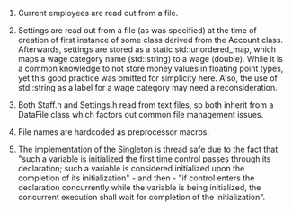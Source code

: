 1. Current employees are read out from a file. 

2. Settings are read out from a file (as was specified) at the time of creation of first instance of some class derived from the Account class. Afterwards, settings are stored as a static std::unordered_map, which maps a wage category name (std::string) to a wage (double). 
While it is a common knowledge to not store money values in floating point types, yet this good practice was omitted for simplicity here. Also, the use of std::string as a label for a wage category may need a reconsideration.

3. Both Staff.h and Settings.h read from text files, so both inherit from a DataFile class which factors out common file management issues.

4. File names are hardcoded as preprocessor macros.

5. The implementation of the Singleton is thread safe due to the fact that "such a variable is initialized the first time control passes through its declaration; such a variable is considered initialized upon the completion of its initialization" - and then - "if control enters the declaration concurrently while the variable is being initialized, the concurrent execution shall wait for completion of the initialization".

